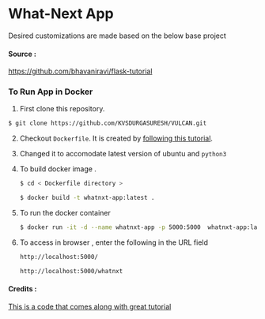 # What-Next App

Desired customizations are made based on the below base project

#### Source : 
https://github.com/bhavaniravi/flask-tutorial

### To Run App in Docker

1. First clone this repository.
```bash
$ git clone https://github.com/KVSDURGASURESH/VULCAN.git
```


2. Checkout `Dockerfile`. It is created by [following this tutorial](https://runnable.com/docker/python/dockerize-your-flask-application).

3. Changed it to accomodate latest version of ubuntu and `python3`

4. To build docker image . 

    ```bash
    $ cd < Dockerfile directory >
    ```
    
    ```bash
    $ docker build -t whatnxt-app:latest .
    ```
5. To run the docker container 
    ```bash
    $ docker run -it -d --name whatnxt-app -p 5000:5000  whatnxt-app:latest
    ```

6. To access in browser , enter the following in the URL field
    ```bash
    http://localhost:5000/
    ```
    
    ```bash
    http://localhost:5000/whatnxt
    ```

####  Credits :
 [This is a code that comes along with great tutorial](https://medium.com/@bhavaniravi/build-your-1st-python-web-app-with-flask-b039d11f101c)
